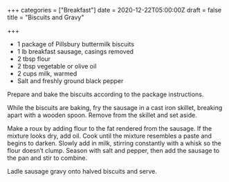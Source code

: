 +++
categories = ["Breakfast"]
date = 2020-12-22T05:00:00Z
draft = false
title = "Biscuits and Gravy"

+++
* 1 package of Pillsbury buttermilk biscuits
* 1 lb breakfast sausage, casings removed
* 2 tbsp flour
* 2 tbsp vegetable or olive oil
* 2 cups milk, warmed
* Salt and freshly ground black pepper

Prepare and bake the biscuits according to the package instructions. 

While the biscuits are baking, fry the sausage in a cast iron skillet, breaking apart with a wooden spoon. Remove from the skillet and set aside. 

Make a roux by adding flour to the fat rendered from the sausage. If the mixture looks dry, add oil. Cook until the mixture resembles a paste and begins to darken. Slowly add in milk, stirring constantly with a whisk so the flour doesn’t clump. Season with salt and pepper, then add the sausage to the pan and stir to combine. 

Ladle sausage gravy onto halved biscuits and serve.